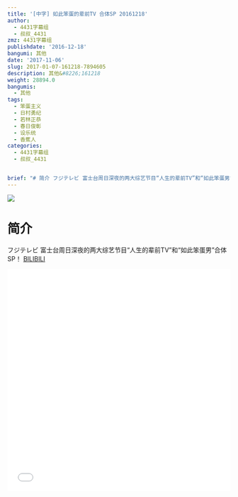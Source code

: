 ```yaml
---
title: '[中字] 如此笨蛋的辈前TV 合体SP 20161218'
author:
  - 4431字幕组
  - 叔叔_4431
zmz: 4431字幕组
publishdate: '2016-12-18'
bangumi: 其他
date: '2017-11-06'
slug: 2017-01-07-161218-7894605
description: 其他&#8226;161218
weight: 28894.0
bangumis:
  - 其他
tags:
  - 笨蛋主义
  - 日村勇纪
  - 若林正恭
  - 春日俊彰
  - 设乐统
  - 香蕉人
categories:
  - 4431字幕组
  - 叔叔_4431


brief: "# 简介 フジテレビ 富士台周日深夜的两大综艺节目“人生的辈前TV”和“如此笨蛋男”合体SP！"
---
```

![](https://i.imgur.com/GsI0pGC.png)
# 简介  
フジテレビ 富士台周日深夜的两大综艺节目“人生的辈前TV”和“如此笨蛋男”合体SP！
  [BILIBILI](https://www.bilibili.com/video/av7894605/)

  <iframe src="//www.bilibili.com/blackboard/player.html?aid=7894605" width="100%" height="500" frameborder="0" allowfullscreen="allowfullscreen"></iframe>
